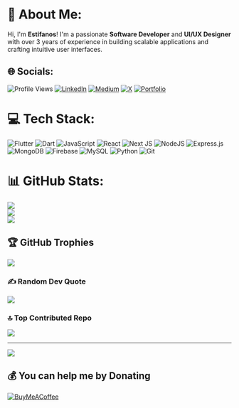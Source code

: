 # 👑 About Me:
Hi, I'm **Estifanos**! I'm a passionate **Software Developer** and **UI/UX Designer** with over 3 years of experience in building scalable applications and crafting intuitive user interfaces.


## 🌐 Socials:
![Profile Views](https://komarev.com/ghpvc/?username=Kingestiff&color=blue) [![LinkedIn](https://img.shields.io/badge/LinkedIn-%230077B5.svg?logo=linkedin&logoColor=white)](https://linkedin.com/in/https://www.linkedin.com/in/estif/) [![Medium](https://img.shields.io/badge/Medium-12100E?logo=medium&logoColor=white)]([https://medium.com/@https://medium.com/@estifanos.zinabu](https://medium.com/@estifanos)) [![X](https://img.shields.io/badge/X-black.svg?logo=X&logoColor=white)](https://x.com/https://x.com/Estiff_Z) 
[![Portfolio](https://img.shields.io/badge/Portfolio-MyPortfolioLink-brightgreen)](https://eazytech.framer.website/)

# 💻 Tech Stack:
![Flutter](https://img.shields.io/badge/Flutter-%2302569B.svg?style=for-the-badge&logo=Flutter&logoColor=white) ![Dart](https://img.shields.io/badge/dart-%230175C2.svg?style=for-the-badge&logo=dart&logoColor=white) ![JavaScript](https://img.shields.io/badge/javascript-%23323330.svg?style=for-the-badge&logo=javascript&logoColor=%23F7DF1E) ![React](https://img.shields.io/badge/react-%2320232a.svg?style=for-the-badge&logo=react&logoColor=%2361DAFB) ![Next JS](https://img.shields.io/badge/Next-black?style=for-the-badge&logo=next.js&logoColor=white) ![NodeJS](https://img.shields.io/badge/node.js-6DA55F?style=for-the-badge&logo=node.js&logoColor=white) ![Express.js](https://img.shields.io/badge/express.js-%23404d59.svg?style=for-the-badge&logo=express&logoColor=%2361DAFB) ![MongoDB](https://img.shields.io/badge/MongoDB-%234ea94b.svg?style=for-the-badge&logo=mongodb&logoColor=white) ![Firebase](https://img.shields.io/badge/firebase-%23039BE5.svg?style=for-the-badge&logo=firebase) ![MySQL](https://img.shields.io/badge/mysql-4479A1.svg?style=for-the-badge&logo=mysql&logoColor=white) ![Python](https://img.shields.io/badge/python-3670A0?style=for-the-badge&logo=python&logoColor=ffdd54) ![Git](https://img.shields.io/badge/git-%23F05033.svg?style=for-the-badge&logo=git&logoColor=white)
# 📊 GitHub Stats:
![](https://github-readme-stats.vercel.app/api?username=Kingestif&theme=midnight-purple&hide_border=false&include_all_commits=false&count_private=false)<br/>
![](https://github-readme-streak-stats.herokuapp.com/?user=Kingestif&theme=midnight-purple&hide_border=false)<br/>
![](https://github-readme-stats.vercel.app/api/top-langs/?username=Kingestif&theme=midnight-purple&hide_border=false&include_all_commits=false&count_private=false&layout=compact)

## 🏆 GitHub Trophies
![](https://github-profile-trophy.vercel.app/?username=Kingestif&theme=radical&no-frame=false&no-bg=false&margin-w=4)

### ✍️ Random Dev Quote
![](https://quotes-github-readme.vercel.app/api?type=horizontal&theme=tokyonight)

### 🔝 Top Contributed Repo
![](https://github-contributor-stats.vercel.app/api?username=Kingestif&limit=5&theme=midnight-purple&combine_all_yearly_contributions=true)

---
[![](https://visitcount.itsvg.in/api?id=Kingestif&icon=0&color=0)](https://visitcount.itsvg.in)

  ## 💰 You can help me by Donating
  [![BuyMeACoffee](https://img.shields.io/badge/Buy%20Me%20a%20Coffee-ffdd00?style=for-the-badge&logo=buy-me-a-coffee&logoColor=black)](https://buymeacoffee.com/https://buymeacoffee.com/estifo) 

  
<!-- Proudly created with GPRM ( https://gprm.itsvg.in ) -->
